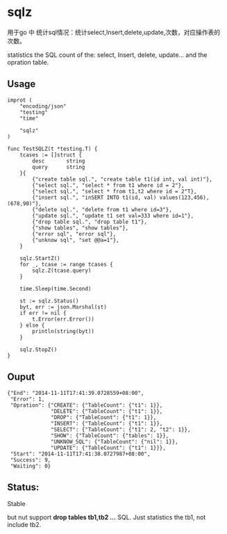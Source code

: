 sqlz
====

用于go 中 统计sql情况：统计select,Insert,delete,update,次数，对应操作表的次数。

statistics the SQL count of the: select, Insert, delete, update... and the opration table.

Usage
---


	improt (
		"encoding/json"
		"testing"
		"time"

		"sqlz"
	)

	func TestSQLZ(t *testing.T) {
		tcases := []struct {
			desc       string
			query      string
		}{
			{"create table sql.", "create table t1(id int, val int)"},
			{"select sql.", "select * from t1 where id = 2"},
			{"select sql.", "select * from t1,t2 where id = 2"T},
			{"insert sql.", "inSERT INTO t1(id, val) values(123,456),(678,90)"},
			{"delete sql.", "delete from t1 where id=3"},
			{"update sql.", "update t1 set val=333 where id=1"},
			{"drop table sql.", "drop table t1"},
			{"show tables", "show tables"},
			{"error sql", "error sql"},
			{"unknow sql", "set @@a=1"},
		}
	
		sqlz.StartZ()
		for _, tcase := range tcases {
			sqlz.Z(tcase.query)
		}
	
		time.Sleep(time.Second)
	
		st := sqlz.Status()
		byt, err := json.Marshal(st)
		if err != nil {
			t.Error(err.Error())
		} else {
			println(string(byt))
		}
	
		sqlz.StopZ()
	}

Ouput
---
	{"End": "2014-11-11T17:41:39.0728559+08:00",
	 "Error": 1,
	 "Opration": {"CREATE": {"TableCount": {"t1": 1}},
	              "DELETE": {"TableCount": {"t1": 1}},
	              "DROP": {"TableCount": {"t1": 1}},
	              "INSERT": {"TableCount": {"t1": 1}},
	              "SELECT": {"TableCount": {"t1": 2, "t2": 1}},
	              "SHOW": {"TableCount": {"tables": 1}},
	              "UNKNOW_SQL": {"TableCount": {"nil": 1}},
	              "UPDATE": {"TableCount": {"t1": 1}}},
	 "Start": "2014-11-11T17:41:38.0727987+08:00",
	 "Success": 9,
	 "Waiting": 0}

Status:
---
Stable

but nut support **drop tables tb1,tb2 ...** SQL. Just statistics the tb1, not include tb2.
